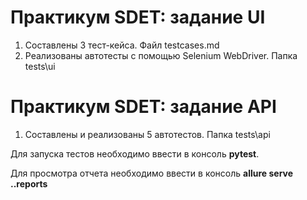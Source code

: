 # Практикум SDET: задание UI

1. Составлены 3 тест-кейса. Файл testcases.md
2. Реализованы автотесты с помощью Selenium WebDriver. Папка tests\ui


# Практикум SDET: задание API

1. Составлены и реализованы 5 автотестов. Папка tests\api

Для запуска тестов необходимо ввести в консоль **pytest**.

Для просмотра отчета необходимо ввести в консоль **allure serve .\.reports**